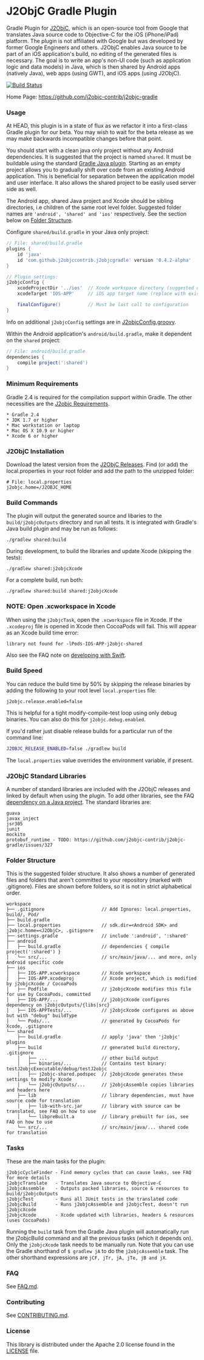 # J2ObjC Gradle Plugin

Gradle Plugin for [J2ObjC](https://github.com/google/j2objc),
which is an open-source tool from Google that translates
Java source code to Objective-C for the iOS (iPhone/iPad) platform. The plugin is
not affiliated with Google but was developed by former Google Engineers and others.
J2ObjC enables Java source to be part of an iOS application's build, no editing
of the generated files is necessary. The goal is to write an app's non-UI code
(such as application logic and data models) in Java, which is then shared by
Android apps (natively Java), web apps (using GWT), and iOS apps (using J2ObjC).

[![Build Status](https://travis-ci.org/j2objc-contrib/j2objc-gradle.svg)](https://travis-ci.org/j2objc-contrib/j2objc-gradle)

Home Page: https://github.com/j2objc-contrib/j2objc-gradle

### Usage

At HEAD, this plugin is in a state of flux as we refactor it into a first-class
Gradle plugin for our beta. You may wish to wait for the beta release as we may make
backwards incompatible changes before that point.

You should start with a clean java only project without any Android dependencies.
It is suggested that the project is named `shared`. It must be buildable using the standard
[Gradle Java plugin](https://docs.gradle.org/current/userguide/java_plugin.html).
Starting as an empty project allows you to gradually shift over code from an existing
Android application. This is beneficial for separation between the application model
and user interface. It also allows the shared project to be easily used server side as well.

The Android app, shared Java project and Xcode should be sibling directories, i.e children
of the same root level folder. Suggested folder names are `'android', 'shared' and 'ios'`
respectively. See the section below on [Folder Structure](#folder-structure).

Configure `shared/build.gradle` in your Java only project:

```gradle
// File: shared/build.gradle
plugins {
    id 'java'
    id 'com.github.j2objccontrib.j2objcgradle' version '0.4.2-alpha'
}

// Plugin settings:
j2objcConfig {
    xcodeProjectDir '../ios'  // Xcode workspace directory (suggested directory name)
    xcodeTarget 'IOS-APP'     // iOS app target name (replace with existing app name)

    finalConfigure()          // Must be last call to configuration
}
```

Info on additional `j2objcConfig` settings are in [J2objcConfig.groovy](https://github.com/j2objc-contrib/j2objc-gradle/blob/master/src/main/groovy/com/github/j2objccontrib/j2objcgradle/J2objcConfig.groovy#L30).

Within the Android application's `android/build.gradle`, make it dependent on the `shared` project:

```gradle
// File: android/build.gradle
dependencies {
    compile project(':shared')
}
```


### Minimum Requirements

Gradle 2.4 is required for the compilation support within Gradle. The other necessities
are the [J2objc Requirements](http://j2objc.org/#requirements).

    * Gradle 2.4
    * JDK 1.7 or higher
    * Mac workstation or laptop
    * Mac OS X 10.9 or higher
    * Xcode 6 or higher


### J2ObjC Installation

Download the latest version from the [J2ObjC Releases](https://github.com/google/j2objc/releases).
Find (or add) the local.properties in your root folder and add the path to the unzipped folder:

```properties
# File: local.properties
j2objc.home=/J2OBJC_HOME
```


### Build Commands

The plugin will output the generated source and libaries to the `build/j2objcOutputs`
directory and run all tests. It is integrated with Gradle's Java build plugin and may
be run as follows:

    ./gradlew shared:build

During development, to build the libraries and update Xcode (skipping the tests):

    ./gradlew shared:j2objcXcode

For a complete build, run both:

    ./gradlew shared:build shared:j2objcXcode


### NOTE: Open .xcworkspace in Xcode

When using the `j2objcTask`, open the `.xcworkspace` file in Xcode. If the `.xcodeproj` file
is opened in Xcode then CocoaPods will fail. This will appear as an Xcode build time error:

    library not found for -lPods-IOS-APP-j2objc-shared

Also see the FAQ note on [developing with Swift](https://github.com/j2objc-contrib/j2objc-gradle/blob/master/FAQ.md#how-do-i-develop-with-swift).


### Build Speed

You can reduce the build time by 50% by skipping the release binaries by adding the
following to your root level `local.properties` file:

```properties
j2objc.release.enabled=false
```

This is helpful for a tight modify-compile-test loop using only debug binaries.
You can also do this for `j2objc.debug.enabled`.

If you'd rather just disable release builds for a particular run of the command line:

```sh
J2OBJC_RELEASE_ENABLED=false ./gradlew build
```

The `local.properties` value overrides the environment variable, if present.

### J2ObjC Standard Libraries

A number of standard libraries are included with the J2ObjC releases and linked
by default when using the plugin. To add other libraries, see the FAQ
[dependency on a Java project](FAQ.md#how-do-i-setup-a-dependency-on-a-java-project).
The standard libraries are:

    guava
    javax_inject
    jsr305
    junit
    mockito
    protobuf_runtime - TODO: https://github.com/j2objc-contrib/j2objc-gradle/issues/327


### Folder Structure

This is the suggested folder structure. It also shows a number of generated files and
folders that aren't committed to your repository (marked with .gitignore). Files are
shown before folders, so it is not in strict alphabetical order.

    workspace
    ├── .gitignore                     // Add Ignores: local.properties, build/, Pod/
    ├── build.gradle
    ├── local.properties               // sdk.dir=<Android SDK> and j2objc.home=<J2ObjC>, .gitignore
    ├── settings.gradle                // include ':android', ':shared'
    ├── android
    │   ├── build.gradle               // dependencies { compile project(':shared') }
    │   └── src/...                    // src/main/java/... and more, only Android specific code
    ├── ios
    │   ├── IOS-APP.xcworkspace        // Xcode workspace
    │   ├── IOS-APP.xcodeproj          // Xcode project, which is modified by j2objcXcode / CocoaPods
    │   ├── Podfile                    // j2objcXcode modifies this file for use by CocoaPods, committed
    │   ├── IOS-APP/...                // j2objcXcode configures dependency on j2objcOutputs/{libs|src}
    │   ├── IOS-APPTests/...           // j2objcXcode configures as above but with "debug" buildType
    │   └── Pods/...                   // generated by CocoaPods for Xcode, .gitignore
    └── shared
        ├── build.gradle               // apply 'java' then 'j2objc' plugins
        ├── build                      // generated build directory, .gitignore
        │   ├── ...                    // other build output
        │   ├── binaries/...           // Contains test binary: testJ2objcExecutable/debug/testJ2objc
        │   ├── j2objc-shared.podspec  // j2objcXcode generates these settings to modify Xcode
        │   └── j2objcOutputs/...      // j2objcAssemble copies libraries and headers here
        ├── lib                        // library dependencies, must have source code for translation
        │   ├── lib-with-src.jar       // library with source can be translated, see FAQ on how to use
        │   └── libpreBuilt.a          // library prebuilt for ios, see FAQ on how to use
        └── src/...                    // src/main/java/... shared code for translation


### Tasks

These are the main tasks for the plugin:

    j2objcCycleFinder - Find memory cycles that can cause leaks, see FAQ for more details
    j2objcTranslate   - Translates Java source to Objective-C
    j2objcAssemble    - Outputs packed libraries, source & resources to build/j2objcOutputs
    j2objcTest        - Runs all JUnit tests in the translated code
    j2objcBuild       - Runs j2objcAssemble and j2objcTest, doesn't run j2objcXcode
    j2objcXcode       - Xcode updated with libraries, headers & resources (uses CocoaPods)

Running the `build` task from the Gradle Java plugin will automatically run the j2objcBuild command
and all the previous tasks (which it depends on). Only the `j2objcXcode` task needs to be manually
run. Note that you can use the Gradle shorthand of `$ gradlew jA` to do the `j2objcAssemble` task.
The other shorthand expressions are `jCF, jTr, jA, jTe, jB and jX`.


### FAQ

See [FAQ.md](FAQ.md).


### Contributing

See [CONTRIBUTING.md](CONTRIBUTING.md#quick-start).


### License

This library is distributed under the Apache 2.0 license found in the [LICENSE](./LICENSE) file.
